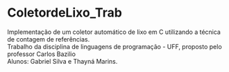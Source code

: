 # ColetordeLixo_Trab
Implementação de um coletor automático de lixo em
C utilizando a técnica de contagem de
referências. <br/>
Trabalho da disciplina de linguagens de programação - UFF, proposto pelo professor Carlos Bazilio <br/>
Alunos: Gabriel Silva e Thayná Marins.
